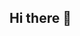 ## Hi there 👋

<!--
**AidanMayhue/AidanMayhue** is a ✨ _special_ ✨ repository because its `README.md` (this file) appears on your GitHub profile.

Here are some ideas to get you started:
Member of the Inaugural Data Science cohort at the University of Virginia
- 🔭 I’m currently working on ...
- 🌱 I’m currently learning ...
- 👯 I’m looking to collaborate on ...
- 🤔 I’m looking for help with ...
- 💬 Ask me about ...
- 📫 How to reach me: ...
- 😄 Pronouns: ...
- ⚡ Fun fact: ...
-->
